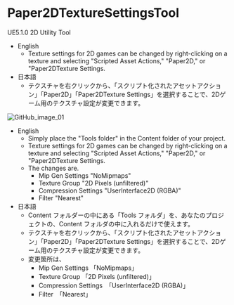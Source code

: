 # Paper2DTextureSettingsTool
UE5.1.0 2D Utility Tool

- English
    - Texture settings for 2D games can be changed by right-clicking on a texture and selecting "Scripted Asset Actions," "Paper2D," or "Paper2DTexture Settings.
- 日本語
    - テクスチャを右クリックから、「スクリプト化されたアセットアクション」「Paper2D」「Paper2DTexture Settings」を選択することで、2Dゲーム用のテクスチャ設定が変更できます。
    

![GitHub_image_01](https://user-images.githubusercontent.com/62424367/212044053-0f5764df-d5b9-4d3c-99fa-c3ef01ededab.jpg)

- English
    - Simply place the "Tools folder" in the Content folder of your project.
    - Texture settings for 2D games can be changed by right-clicking on a texture and selecting "Scripted Asset Actions," "Paper2D," or "Paper2DTexture Settings.
    - The changes are.
        - Mip Gen Settings "NoMipmaps"
        - Texture Group "2D Pixels (unfiltered)"
        - Compression Settings "UserInterface2D (RGBA)"
        - Filter "Nearest"
- 日本語
    - Content フォルダーの中にある「Tools フォルダ」を、あなたのプロジェクトの、Content フォルダの中に入れるだけで使えます。
    - テクスチャを右クリックから、「スクリプト化されたアセットアクション」「Paper2D」「Paper2DTexture Settings」を選択することで、2Dゲーム用のテクスチャ設定が変更できます。
    - 変更箇所は、
        - Mip Gen Settings 「NoMipmaps」
        - Texture Group 「2D Pixels (unfiltered)」
        - Compression Settings　「UserInterface2D (RGBA)」
        - Filter　「Nearest」
